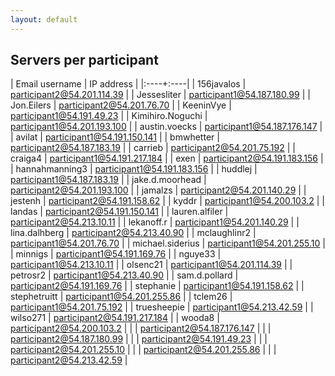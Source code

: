 ```yaml
---
layout: default
---
```


## Servers per participant

| Email username | IP address |
|:----+:----|
| 156javalos | participant2@54.201.114.39 |
| Jessesliter | participant1@54.187.180.99 |
| Jon.Eilers | participant2@54.201.76.70 |
| KeeninVye | participant1@54.191.49.23 |
| Kimihiro.Noguchi | participant1@54.201.193.100 |
| austin.voecks | participant1@54.187.176.147 |
| avilat | participant1@54.191.150.141 |
| bmwhetter | participant2@54.187.183.19 |
| carrieb | participant2@54.201.75.192 |
| craiga4 | participant1@54.191.217.184 |
| exen | participant2@54.191.183.156 |
| hannahmanning3 | participant1@54.191.183.156 |
| huddlej | participant1@54.187.183.19 |
| jake.d.moorhead | participant2@54.201.193.100 |
| jamalzs | participant2@54.201.140.29 |
| jestenh | participant2@54.191.158.62 |
| kyddr | participant1@54.200.103.2 |
| landas | participant2@54.191.150.141 |
| lauren.alfiler | participant2@54.213.10.11 |
| lekanoff.r | participant1@54.201.140.29 |
| lina.dalhberg | participant2@54.213.40.90 |
| mclaughlinr2 | participant1@54.201.76.70 |
| michael.siderius | participant1@54.201.255.10 |
| minnigs | participant1@54.191.169.76 |
| nguye33 | participant1@54.213.10.11 |
| olsenc21 | participant1@54.201.114.39 |
| petrosr2 | participant1@54.213.40.90 |
| sam.d.pollard | participant2@54.191.169.76 |
| stephanie | participant1@54.191.158.62 |
| stephetruitt | participant1@54.201.255.86 |
| tclem26 | participant1@54.201.75.192 |
| truesheepie | participant1@54.213.42.59 |
| wilso271 | participant2@54.191.217.184 |
| wooda8 | participant2@54.200.103.2 |
|  | participant2@54.187.176.147 |
|  | participant2@54.187.180.99 |
|  | participant2@54.191.49.23 |
|  | participant2@54.201.255.10 |
|  | participant2@54.201.255.86 |
|  | participant2@54.213.42.59 |
